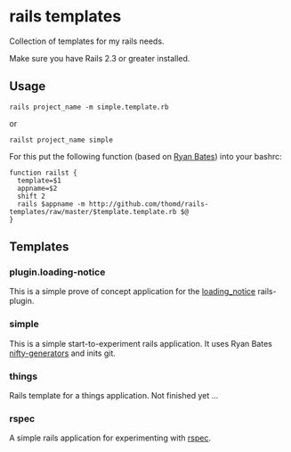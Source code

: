 # rails templates

Collection of templates for my rails needs.

Make sure you have Rails 2.3 or greater installed.

## Usage

    rails project_name -m simple.template.rb
or

    railst project_name simple

For this put the following function (based on [Ryan Bates][1]) into your bashrc:

    function railst {
      template=$1
      appname=$2
      shift 2
      rails $appname -m http://github.com/thomd/rails-templates/raw/master/$template.template.rb $@
    }

## Templates

### plugin.loading-notice

This is a simple prove of concept application for the [loading_notice][2] rails-plugin.

### simple

This is a simple start-to-experiment rails application. It uses Ryan Bates [nifty-generators][3] and inits git.

### things

Rails template for a things application. Not finished yet ...

### rspec

A simple rails application for experimenting with [rspec][4]. 

[1]: http://github.com/ryanb/rails-templates/tree/master
[2]: http://github.com/thomd/loading_notice
[3]: http://github.com/ryanb/nifty-generators
[4]: http://rspec.info/
